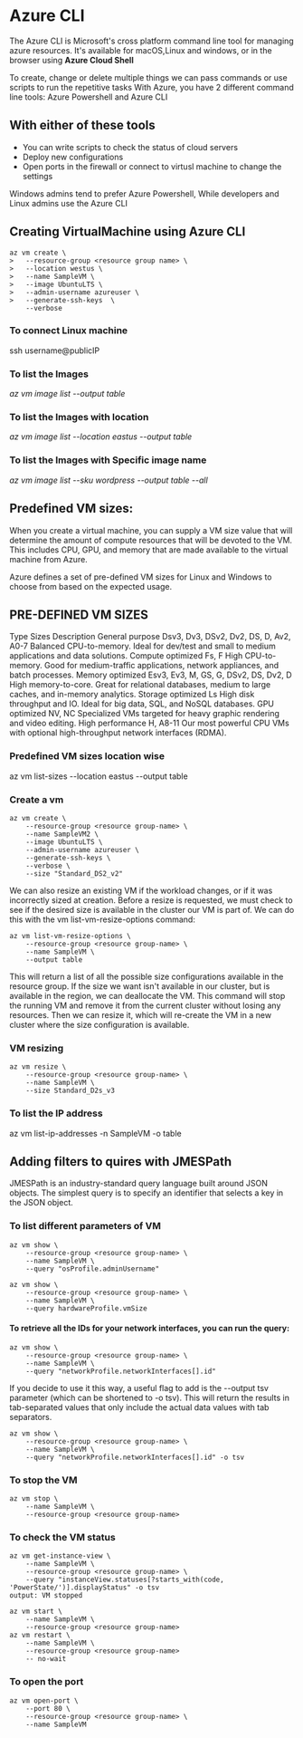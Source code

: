 # Azure CLI

The Azure CLI is Microsoft's cross platform command line tool for managing azure resources. It's available for macOS,Linux and windows, or in the browser using **Azure Cloud Shell**  

To create, change or delete multiple things we can pass commands or use scripts to run the repetitive tasks
With Azure, you have 2 different command line tools: Azure Powershell and Azure CLI

## With either of these tools

- You can write scripts to check the status of cloud servers
- Deploy new configurations
- Open ports in the firewall or connect to virtusl machine to change the settings 

Windows admins tend to prefer Azure Powershell, While developers and Linux admins use the Azure CLI

## Creating VirtualMachine using Azure CLI

```
az vm create \
>   --resource-group <resource group name> \
>   --location westus \
>   --name SampleVM \
>   --image UbuntuLTS \
>   --admin-username azureuser \
>   --generate-ssh-keys  \
    --verbose
```    

### To connect Linux machine

ssh username@publicIP

### To list the Images 

*az vm image list --output table*

### To list the Images with location

*az vm image list --location eastus --output table*

### To list the Images with Specific image name

*az vm image list --sku wordpress --output table --all*

## Predefined VM sizes:

When you create a virtual machine, you can supply a VM size value that will determine the amount of compute resources that will be devoted to the VM. This includes CPU, GPU, and memory that are made available to the virtual machine from Azure.

Azure defines a set of pre-defined VM sizes for Linux and Windows to choose from based on the expected usage.

## PRE-DEFINED VM SIZES
Type	                         Sizes	                                     Description
General purpose	 Dsv3, Dv3, DSv2, Dv2, DS, D, Av2, A0-7	   Balanced CPU-to-memory. Ideal for dev/test and small to medium applications 
                                                           and data solutions.
Compute optimized	Fs, F	                               High CPU-to-memory. Good for medium-traffic applications,
                                                           network appliances,  and batch processes.
Memory optimized	Esv3, Ev3, M, GS, G, DSv2, DS, Dv2, D  High memory-to-core. Great for relational databases, medium to
                                                           large  caches, and in-memory analytics.
Storage optimized	Ls	                                   High disk throughput and IO. Ideal for big data, SQL, and NoSQL databases.
GPU optimized	    NV, NC	                               Specialized VMs targeted for heavy graphic rendering and video editing.
High performance	H, A8-11	                          Our most powerful CPU VMs with optional high-throughput network interfaces (RDMA).

### Predefined VM sizes location wise
az vm list-sizes --location eastus --output table

### Create a vm 
```
az vm create \
    --resource-group <resource group-name> \
    --name SampleVM2 \
    --image UbuntuLTS \
    --admin-username azureuser \
    --generate-ssh-keys \
    --verbose \
    --size "Standard_DS2_v2"
```

We can also resize an existing VM if the workload changes, or if it was incorrectly sized at creation. Before a resize is requested, we must check to see if the desired size is available in the cluster our VM is part of. We can do this with the vm list-vm-resize-options command:

```
az vm list-vm-resize-options \
    --resource-group <resource group-name> \
    --name SampleVM \
    --output table
```

This will return a list of all the possible size configurations available in the resource group. If the size we want isn't available in our cluster, but is available in the region, we can deallocate the VM. This command will stop the running VM and remove it from the current cluster without losing any resources. Then we can resize it, which will re-create the VM in a new cluster where the size configuration is available.

### VM resizing

```
az vm resize \
    --resource-group <resource group-name> \
    --name SampleVM \
    --size Standard_D2s_v3
```

### To list the IP address
az vm list-ip-addresses -n SampleVM -o table


## Adding filters to quires with JMESPath
JMESPath is an industry-standard query language built around JSON objects. The simplest query is to specify an identifier that selects a key in the JSON object.

### To list different parameters of VM
```
az vm show \
    --resource-group <resource group-name> \
    --name SampleVM \
    --query "osProfile.adminUsername"

az vm show \
    --resource-group <resource group-name> \
    --name SampleVM \
    --query hardwareProfile.vmSize
```

#### To retrieve all the IDs for your network interfaces, you can run the query:

```
az vm show \
    --resource-group <resource group-name> \
    --name SampleVM \
    --query "networkProfile.networkInterfaces[].id"
```

If you decide to use it this way, a useful flag to add is the --output tsv parameter (which can be shortened to -o tsv). This will return the results in tab-separated values that only include the actual data values with tab separators.

```
az vm show \
    --resource-group <resource group-name> \
    --name SampleVM \
    --query "networkProfile.networkInterfaces[].id" -o tsv
```
### To stop the VM
```
az vm stop \
    --name SampleVM \
    --resource-group <resource group-name>
```
### To check the VM status
```
az vm get-instance-view \
    --name SampleVM \
    --resource-group <resource group-name> \
    --query "instanceView.statuses[?starts_with(code, 'PowerState/')].displayStatus" -o tsv
output: VM stopped

az vm start \
    --name SampleVM \
    --resource-group <resource group-name>
az vm restart \
    --name SampleVM \
    --resource-group <resource group-name>
    -- no-wait
```

### To open the port

```
az vm open-port \
    --port 80 \
    --resource-group <resource group-name> \
    --name SampleVM
```

